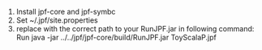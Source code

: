 1) Install jpf-core and jpf-symbc
2) Set ~/.jpf/site.properties
3) replace with the correct path to your RunJPF.jar in following command:
    Run java -jar ../../jpf/jpf-core/build/RunJPF.jar ToyScalaP.jpf